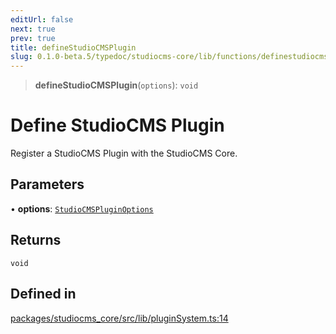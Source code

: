 ```yaml
---
editUrl: false
next: true
prev: true
title: defineStudioCMSPlugin
slug: 0.1.0-beta.5/typedoc/studiocms-core/lib/functions/definestudiocmsplugin
---
```


> **defineStudioCMSPlugin**(`options`): `void`

# Define StudioCMS Plugin

Register a StudioCMS Plugin with the StudioCMS Core.

## Parameters

• **options**: [`StudioCMSPluginOptions`](/0.1.0-beta.5/typedoc/studiocms-core/types/pluginoptions/type-aliases/studiocmspluginoptions/)

## Returns

`void`

## Defined in

[packages/studiocms\_core/src/lib/pluginSystem.ts:14](https://github.com/astrolicious/studiocms/tree/main/packages/studiocms_core/src/lib/pluginSystem.ts#L14)
